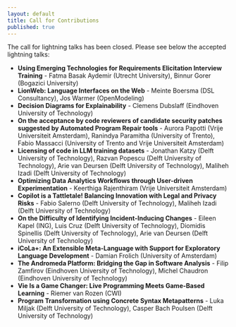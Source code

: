 ```yaml
---
layout: default
title: Call for Contributions
published: true
---
```


The call for lightning talks has been closed. Please see below the accepted lightning talks:


- <b>Using Emerging Technologies for Requirements Elicitation Interview Training</b> - Fatma Basak Aydemir (Utrecht University), Binnur Gorer (Bogazici University)  
- <b>LionWeb: Language Interfaces on the Web</b> - Meinte Boersma (DSL Consultancy), Jos Warmer (OpenModeling)   
- <b>Decision Diagrams for Explainability</b> - Clemens Dubslaff (Eindhoven University of Technology)            
- <b>On the acceptance by code reviewers of candidate security patches suggested by Automated Program Repair tools</b> - Aurora Papotti (Vrije Universiteit Amsterdam), Ranindya Paramitha (University of Trento), Fabio Massacci (University of Trento and Vrije Universiteit Amsterdam)  
- <b>Licensing of code in LLM training datasets</b> - Jonathan Katzy (Delft University of Technology), Razvan Popescu (Delft University of Technology), Arie van Deursen (Delft University of Technology), Maliheh Izadi (Delft University of Technology)                     
- <b>Optimizing Data Analytics Workflows through User-driven Experimentation</b> - Keerthiga Rajenthiram (Vrije Universiteit Amsterdam)      
- <b>Copilot is a Tattletale! Balancing Innovation with Legal and Privacy Risks</b> - Fabio Salerno (Delft University of Technology), Maliheh Izadi (Delft University of Technology)     
- <b>On the Difficulty of Identifying Incident-Inducing Changes</b> - Eileen Kapel (ING), Luis Cruz (Delft University of Technology), Diomidis Spinellis (Delft University of Technology), Arie van Deursen (Delft University of Technology)                      
- <b>iCoLa+: An Extensible Meta-Language with Support for Exploratory Language Development</b> - Damian Frolich (University of Amsterdam)          
- <b>The Andromeda Platform: Bridging the Gap in Software Analysis</b> - Filip Zamfirov (Eindhoven University of Technology), Michel Chaudron (Eindhoven University of Technology)  
- <b>Vie Is a Game Changer: Live Programming Meets Game-Based Learning</b> - Riemer van Rozen (CWI)     
- <b>Program Transformation using Concrete Syntax Metapatterns</b> - Luka Miljak (Delft University of Technology), Casper Bach Poulsen (Delft University of Technology)   

<!-- ## Call for Lightning Talks

We invite all software engineering researchers and practitioners in the Netherlands to contribute to the symposium program. We welcome proposals for "lightning talks" - short but engaging presentations, to be allocated between 5 and 10 minutes at the symposium.


There is no specific format for lightning talks. Still, they should be targeting the broad VERSEN audience. An exciting lightning talk may, for instance:

* Describe recently published results;
* Present open research problems (and/or ongoing efforts to tackle
them);
* Summarize a recently concluded PhD dissertation;
* Summarize bachelor/master thesis you are working on;
* Recently granted (or started) research projects;
* Motivate a "call to arms" for the broad VERSEN community.  

There will be a (lightweight) evaluation of one-page talk proposals
(PDF) describing the envisioned presentation at the symposium.

Please submit your one-page proposal (PDF) using HotCRP.

[https://sensym24-lightning.hotcrp.com/](https://sensym24-lightning.hotcrp.com/)


### Important Dates

Submission of talk proposals: May 17th, 23:59 (CEST).

Notification: May 21st.

We look forward to seeing you at the SEN symposium! -->
